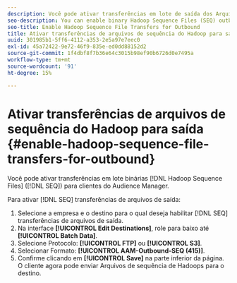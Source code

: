 ```yaml
---
description: Você pode ativar transferências em lote de saída dos Arquivos de sequência de Hadoop (SEQ) binários para clientes do Audience Manager.
seo-description: You can enable binary Hadoop Sequence Files (SEQ) outbound batch transfers for Audience Manager customers.
seo-title: Enable Hadoop Sequence File Transfers for Outbound
title: Ativar transferências de arquivos de sequência do Hadoop para saída
uuid: 301985b1-5ff6-4112-a353-2e5a97e7eec0
exl-id: 45a72422-9e72-46f9-835e-ed0dd88152d2
source-git-commit: 1f4dbf8f7b36e64c3015b98ef90b6726d0e7495a
workflow-type: tm+mt
source-wordcount: '91'
ht-degree: 15%

---
```


# Ativar transferências de arquivos de sequência do Hadoop para saída {#enable-hadoop-sequence-file-transfers-for-outbound}

Você pode ativar transferências em lote binárias [!DNL Hadoop Sequence Files] ([!DNL SEQ]) para clientes do Audience Manager.

Para ativar [!DNL SEQ] transferências de arquivos de saída:

1. Selecione a empresa e o destino para o qual deseja habilitar [!DNL SEQ] transferências de arquivos de saída.
1. Na interface **[!UICONTROL Edit Destinations]**, role para baixo até **[!UICONTROL Batch Data]**.
1. Selecione Protocolo: **[!UICONTROL FTP]** ou **[!UICONTROL S3]**.
1. Selecionar Formato: **[!UICONTROL AAM-Outbound-SEQ (415)]**.
1. Confirme clicando em **[!UICONTROL Save]** na parte inferior da página. O cliente agora pode enviar Arquivos de sequência de Hadoops para o destino.
